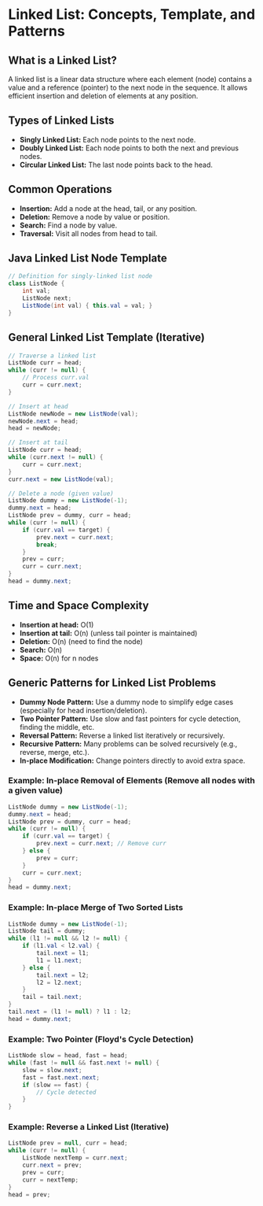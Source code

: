 # Linked List: Concepts, Template, and Patterns

## What is a Linked List?
A linked list is a linear data structure where each element (node) contains a value and a reference (pointer) to the next node in the sequence. It allows efficient insertion and deletion of elements at any position.

## Types of Linked Lists
- **Singly Linked List:** Each node points to the next node.
- **Doubly Linked List:** Each node points to both the next and previous nodes.
- **Circular Linked List:** The last node points back to the head.

## Common Operations
- **Insertion:** Add a node at the head, tail, or any position.
- **Deletion:** Remove a node by value or position.
- **Search:** Find a node by value.
- **Traversal:** Visit all nodes from head to tail.

## Java Linked List Node Template
```java
// Definition for singly-linked list node
class ListNode {
	int val;
	ListNode next;
	ListNode(int val) { this.val = val; }
}
```

## General Linked List Template (Iterative)
```java
// Traverse a linked list
ListNode curr = head;
while (curr != null) {
	// Process curr.val
	curr = curr.next;
}

// Insert at head
ListNode newNode = new ListNode(val);
newNode.next = head;
head = newNode;

// Insert at tail
ListNode curr = head;
while (curr.next != null) {
	curr = curr.next;
}
curr.next = new ListNode(val);

// Delete a node (given value)
ListNode dummy = new ListNode(-1);
dummy.next = head;
ListNode prev = dummy, curr = head;
while (curr != null) {
	if (curr.val == target) {
		prev.next = curr.next;
		break;
	}
	prev = curr;
	curr = curr.next;
}
head = dummy.next;
```

## Time and Space Complexity
- **Insertion at head:** O(1)
- **Insertion at tail:** O(n) (unless tail pointer is maintained)
- **Deletion:** O(n) (need to find the node)
- **Search:** O(n)
- **Space:** O(n) for n nodes

## Generic Patterns for Linked List Problems
- **Dummy Node Pattern:** Use a dummy node to simplify edge cases (especially for head insertion/deletion).
- **Two Pointer Pattern:** Use slow and fast pointers for cycle detection, finding the middle, etc.
- **Reversal Pattern:** Reverse a linked list iteratively or recursively.
- **Recursive Pattern:** Many problems can be solved recursively (e.g., reverse, merge, etc.).
- **In-place Modification:** Change pointers directly to avoid extra space.

### Example: In-place Removal of Elements (Remove all nodes with a given value)
```java
ListNode dummy = new ListNode(-1);
dummy.next = head;
ListNode prev = dummy, curr = head;
while (curr != null) {
	if (curr.val == target) {
		prev.next = curr.next; // Remove curr
	} else {
		prev = curr;
	}
	curr = curr.next;
}
head = dummy.next;
```

### Example: In-place Merge of Two Sorted Lists
```java
ListNode dummy = new ListNode(-1);
ListNode tail = dummy;
while (l1 != null && l2 != null) {
	if (l1.val < l2.val) {
		tail.next = l1;
		l1 = l1.next;
	} else {
		tail.next = l2;
		l2 = l2.next;
	}
	tail = tail.next;
}
tail.next = (l1 != null) ? l1 : l2;
head = dummy.next;
```

### Example: Two Pointer (Floyd's Cycle Detection)
```java
ListNode slow = head, fast = head;
while (fast != null && fast.next != null) {
	slow = slow.next;
	fast = fast.next.next;
	if (slow == fast) {
		// Cycle detected
	}
}
```

### Example: Reverse a Linked List (Iterative)
```java
ListNode prev = null, curr = head;
while (curr != null) {
	ListNode nextTemp = curr.next;
	curr.next = prev;
	prev = curr;
	curr = nextTemp;
}
head = prev;
```
